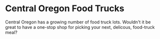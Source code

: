 # Central Oregon Food Trucks

Central Oregon has a growing number of food truck lots. Wouldn't it be great to have a one-stop shop for picking your next, delicous, food-truck meal? 
